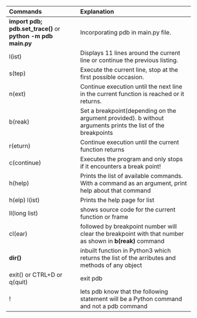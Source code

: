 |Commands|Explanation|
|:----|:-----|
__import pdb; pdb.set_trace()__ or __python -m pdb main.py__ | Incorporating pdb in main.py file.
l(ist) | Displays 11 lines around the current line or continue the previous listing.
s(tep) | Execute the current line, stop at the first possible occasion.
n(ext) | Continue execution until the next line in the current function is reached or it returns.
b(reak) | Set a breakpoint(depending on the argument provided). b without arguments prints the list of the breakpoints
r(eturn) | Continue execution until the current function returns
c(continue) | Executes the program and only stops if it encounters a break point!
h(help) | Prints the list of available commands. With a command as an argument, print help about that command
h(elp) l(ist) | Prints the help page for list
ll(long list) | shows source code for the current function or frame
cl(ear) | followed by breakpoint number will clear the breakpoint with that number as shown in __b(reak)__ command
__dir()__| inbuilt function in Python3 which returns the list of the arributes and methods of any object
exit() or CTRL+D or q(quit) | exit pdb
! | lets pdb know that the following statement will be a Python command and not a pdb command